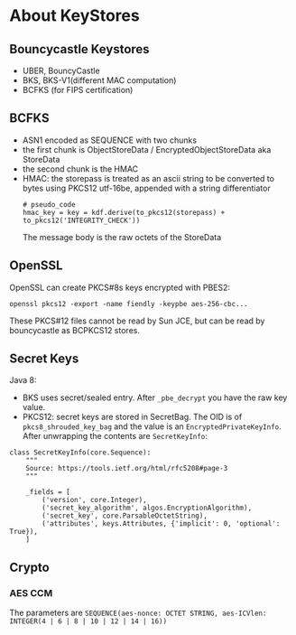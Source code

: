 # About KeyStores

## Bouncycastle Keystores

* UBER, BouncyCastle
* BKS, BKS-V1(different MAC computation)
* BCFKS (for FIPS certification)

## BCFKS
* ASN1 encoded as SEQUENCE with two chunks
* the first chunk is ObjectStoreData / EncryptedObjectStoreData aka StoreData
* the second chunk is the HMAC
* HMAC: the storepass is treated as an ascii string to be converted to bytes using PKCS12 utf-16be, appended with a string
    differentiator
    ```
	# pseudo_code
	hmac_key = key = kdf.derive(to_pkcs12(storepass) + to_pkcs12('INTEGRITY_CHECK'))
	```
	The message body is the raw octets of the StoreData

## OpenSSL

OpenSSL can create PKCS#8s keys encrypted with PBES2:

```
openssl pkcs12 -export -name fiendly -keypbe aes-256-cbc...
```

These PKCS#12 files cannot be read by Sun JCE, but can be read by bouncycastle as BCPKCS12 stores.


## Secret Keys

Java 8: 
* BKS uses secret/sealed entry. After `_pbe_decrypt` you have the raw key value.
* PKCS12: secret keys are stored in SecretBag. The OID is of `pkcs8_shrouded_key_bag` and the value is an `EncryptedPrivateKeyInfo`. After unwrapping the contents are `SecretKeyInfo`:

```
class SecretKeyInfo(core.Sequence):
    """
    Source: https://tools.ietf.org/html/rfc5208#page-3
    """

    _fields = [
        ('version', core.Integer),
        ('secret_key_algorithm', algos.EncryptionAlgorithm),
        ('secret_key', core.ParsableOctetString),
        ('attributes', keys.Attributes, {'implicit': 0, 'optional': True}),
    ]

```

## Crypto

### AES CCM

The parameters are `SEQUENCE(aes-nonce: OCTET STRING, aes-ICVlen: INTEGER(4 | 6 | 8 | 10 | 12 | 14 | 16))`
